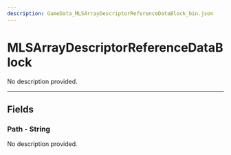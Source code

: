 ```yaml
---
description: GameData_MLSArrayDescriptorReferenceDataBlock_bin.json
---
```


# MLSArrayDescriptorReferenceDataBlock

No description provided.

***

## Fields

### Path - String

No description provided.
